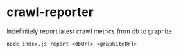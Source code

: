 # crawl-reporter

Indefinitely report latest crawl metrics from db to graphite

```
node index.js report <dbUrl> <graphiteUrl>
```
